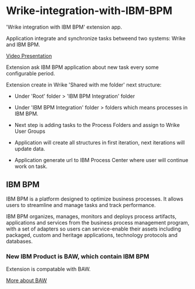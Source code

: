 # Wrike-integration-with-IBM-BPM

'Wrike integration with IBM BPM' extension app.

Application integrate and synchronize tasks betweend two systems: Wrike and IBM BPM.

[Video Presentation](https://youtu.be/lCCmXGDqZsc)

Extension ask IBM BPM application about new task every some configurable period.

Extension create in Wrike 'Shared with me folder' next structure:

- Under 'Root' folder > 'IBM BPM Integration' folder
- Under 'IBM BPM Integration' folder > folders which means processes in IBM BPM.
- Next step is adding tasks to the Process Folders and assign to Wrike User Groups

- Application will create all structures in first iteration,
  next iterations will update data.
- Application generate url to IBM Process Center where user will continue work on task.

## IBM BPM

IBM BPM is a platform designed to optimize business processes. It allows users to streamline and manage tasks and track performance.

IBM BPM organizes, manages, monitors and deploys process artifacts, applications and services from the business process management program,
with a set of adapters so users can service-enable their assets including packaged,
custom and heritage applications, technology protocols and databases.

### New IBM Product is BAW, which contain IBM BPM

Extension is compatable with BAW.

[More about BAW](https://www.ibm.com/products/business-automation-workflow)
